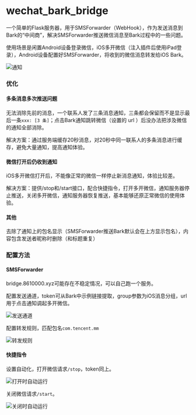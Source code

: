 # wechat_bark_bridge 

一个简单的Flask服务器，用于SMSForwarder（WebHook），作为发送消息到Bark的“中间商”，解决SMSForwarder推送微信消息至Bark过程中的一些问题。

使用场景是闲置Android设备登录微信，iOS多开微信（注入插件后使用iPad登录），Android设备配置好SMSForwarder，将收到的微信消息转发给iOS Bark。

![通知](0.png)

### 优化
#### 多条消息多次推送问题

无法消除先前的消息，一个联系人发了三条消息通知，三条都会保留而不是显示最后一条`xxx: [3 条]`；点击Bark通知跳转微信（设置的 url ）后没办法把涉及微信的通知全部消除。

解决方案：通过服务端缓存20秒消息，对20秒中同一联系人的多条消息进行缓存，避免大量通知，提高通知体验。


#### 微信打开后仍收到通知

iOS多开微信打开后，不能像正常的微信一样停止新消息通知，体验比较差。

解决方案：提供/stop和/start接口，配合快捷指令，打开多开微信，通知服务器停止推送，关闭多开微信，通知服务器恢复推送，基本能够还原正常微信的使用体验。

#### 其他

去除了通知上的包名显示（SMSForwarder推送Bark默认会在上方显示包名），内容包含发送者昵称时删除（和标题重复）



### 配置方法

#### SMSForwarder

bridge.8610000.xyz可能存在不稳定情况，可以自己跑一个服务。

配置发送通道，token可从Bark中示例链接提取，group参数为iOS消息分组，url用于点击通知调起多开微信。

![发送通道](1.png)


配置转发规则，匹配包名`com.tencent.mm`

![转发规则](2.png)


#### 快捷指令

设置自动化，打开微信请求`/stop`，token同上。

![打开时自动运行](3.png)


关闭微信请求`/start`。

![关闭时自动运行](4.png)